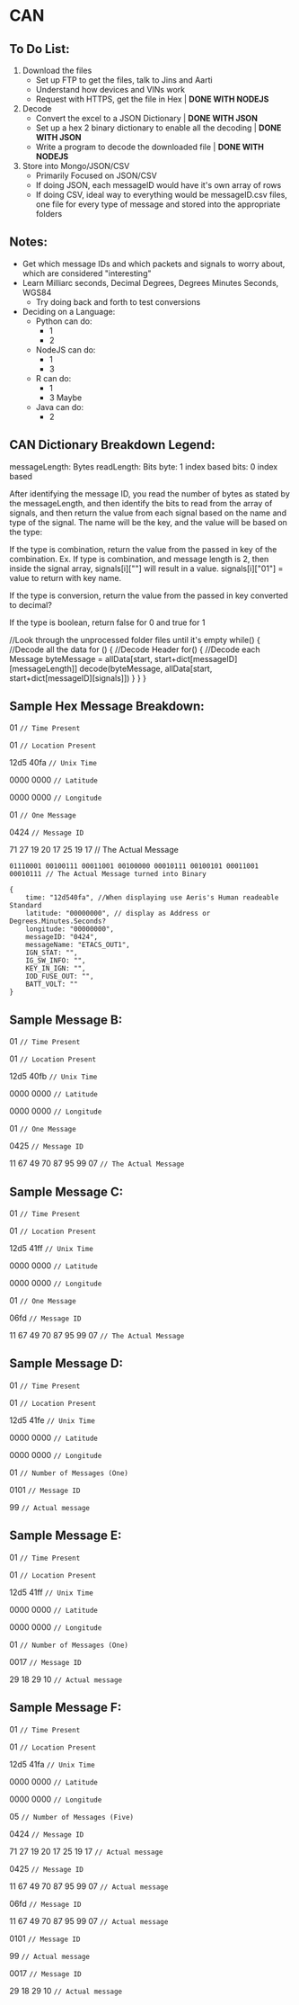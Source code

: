 # CAN

To Do List:
--

1. Download the files
    - Set up FTP to get the files, talk to Jins and Aarti
    - Understand how devices and VINs work
	- Request with HTTPS, get the file in Hex | **DONE WITH NODEJS**
2. Decode
    - Convert the excel to a JSON Dictionary | **DONE WITH JSON**
    - Set up a hex 2 binary dictionary to enable all the decoding | **DONE WITH JSON**
    - Write a program to decode the downloaded file | **DONE WITH NODEJS**
3. Store into Mongo/JSON/CSV
    - Primarily Focused on JSON/CSV
    - If doing JSON, each messageID would have it's own array of rows
    - If doing CSV, ideal way to everything would be messageID.csv files, one file for every type of message and stored into the appropriate folders

Notes:
--
- Get which message IDs and which packets and signals to worry about, which are considered "interesting"
- Learn Milliarc seconds, Decimal Degrees, Degrees Minutes Seconds, WGS84
    - Try doing back and forth to test conversions
- Deciding on a Language:
    - Python can do:
        - 1
        - 2
    - NodeJS can do:
        - 1
        - 3
    - R can do:
        - 1
        - 3 Maybe
    - Java can do:
        - 2

CAN Dictionary Breakdown Legend:
--
messageLength: Bytes
readLength: Bits
byte: 1 index based
bits: 0 index based

After identifying the message ID, you read the number of bytes as stated by the messageLength, and then identify the bits to read from the array of signals, and then return the value from each signal based on the name and type of the signal. The name will be the key, and the value will be based on the type:

If the type is combination, return the value from the passed in key of the combination.
Ex. If type is combination, and message length is 2, then inside the signal array, signals[i]["<COMBINATION TO BE PASSED IN>"] will result in a value. signals[i]["01"] = value to return with key name.

If the type is conversion, return the value from the passed in key converted to decimal?

If the type is boolean, return false for 0 and true for 1

//Look through the unprocessed folder files until it's empty
while() {
    //Decode all the data
    for () {
        //Decode Header
        for() {
            //Decode each Message
            byteMessage = allData[start, start+dict[messageID][messageLength]]
            decode(byteMessage, allData[start, start+dict[messageID][signals]])
        }
    }
}

Sample Hex Message Breakdown:
--

01 ```// Time Present```

01 ```// Location Present```

12d5 40fa ```// Unix Time```

0000 0000 ```// Latitude```

0000 0000 ```// Longitude```

01 ```// One Message```

0424 ```// Message ID```

71 27 19 20 17 25 19 17 // The Actual Message

```01110001 00100111 00011001 00100000 00010111 00100101 00011001 00010111 // The Actual Message turned into Binary```

```
{
    time: "12d540fa", //When displaying use Aeris's Human readeable Standard
    latitude: "00000000", // display as Address or Degrees.Minutes.Seconds?
    longitude: "00000000",
    messageID: "0424",
    messageName: "ETACS_OUT1",
    IGN_STAT: "",
    IG_SW_INFO: "",
    KEY_IN_IGN: "",
    IOD_FUSE_OUT: "",
    BATT_VOLT: ""
}
```

Sample Message B:
--

01 ```// Time Present```

01 ```// Location Present```

12d5 40fb ```// Unix Time```

0000 0000 ```// Latitude```

0000 0000 ```// Longitude```

01 ```// One Message```

0425 ```// Message ID```

11 67 49 70 87 95 99 07 ```// The Actual Message```

Sample Message C:
--

01 ```// Time Present```

01 ```// Location Present```

12d5 41ff ```// Unix Time```

0000 0000 ```// Latitude```

0000 0000 ```// Longitude```

01 ```// One Message```

06fd ```// Message ID```

11 67 49 70 87 95 99 07 ```// The Actual Message```

Sample Message D:
--

01 ```// Time Present```

01 ```// Location Present```

12d5 41fe ```// Unix Time```

0000 0000 ```// Latitude```

0000 0000 ```// Longitude```

01 ```// Number of Messages (One)```

0101 ```// Message ID```

99 ```// Actual message```

Sample Message E:
--

01 ```// Time Present```

01 ```// Location Present```

12d5 41ff ```// Unix Time```

0000 0000 ```// Latitude```

0000 0000 ```// Longitude```

01 ```// Number of Messages (One)```

0017 ```// Message ID```

29 18 29 10 ```// Actual message```

Sample Message F:
--

01 ```// Time Present```

01 ```// Location Present```

12d5 41fa ```// Unix Time```

0000 0000 ```// Latitude```

0000 0000 ```// Longitude```

05 ```// Number of Messages (Five)```

0424 ```// Message ID```

71 27 19 20 17 25 19 17 ```// Actual message```

0425 ```// Message ID```

11 67 49 70 87 95 99 07 ```// Actual message```

06fd ```// Message ID```

11 67 49 70 87 95 99 07 ```// Actual message```

0101 ```// Message ID```

99 ```// Actual message```

0017 ```// Message ID```

29 18 29 10 ```// Actual message```
